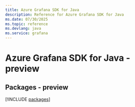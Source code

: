 ```yaml
---
title: Azure Grafana SDK for Java
description: Reference for Azure Grafana SDK for Java
ms.date: 07/30/2025
ms.topic: reference
ms.devlang: java
ms.service: grafana
---
```

# Azure Grafana SDK for Java - preview
## Packages - preview
[!INCLUDE [packages](grafana-index.md)]